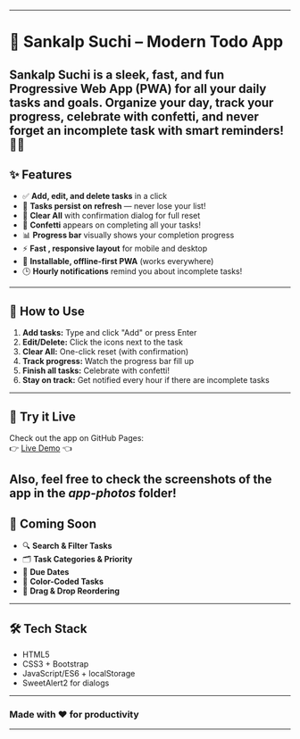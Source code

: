 ***
# 📝 Sankalp Suchi – Modern Todo App

Sankalp Suchi is a sleek, fast, and fun Progressive Web App (PWA) for all your daily tasks and goals.  Organize your day, track your progress, celebrate with confetti, and never forget an incomplete task with smart reminders! 🎉⏰
---

## ✨ Features

- ✅ **Add, edit, and delete tasks** in a click
- 🌈 **Tasks persist on refresh** — never lose your list!
- 🧹 **Clear All** with confirmation dialog for full reset
- 🎊 **Confetti** appears on completing all your tasks!
- 📊 **Progress bar** visually shows your completion progress
- ⚡ **Fast , responsive layout** for mobile and desktop
- 📲 **Installable, offline-first PWA** (works everywhere)
- 🕒 **Hourly notifications** remind you about incomplete tasks!

---

## 🚀 How to Use

1. **Add tasks:** Type and click "Add" or press Enter
2. **Edit/Delete:** Click the icons next to the task
3. **Clear All:** One-click reset (with confirmation)
4. **Track progress:** Watch the progress bar fill up
5. **Finish all tasks:** Celebrate with confetti!
6. **Stay on track:** Get notified every hour if there are incomplete tasks

---

## 🚀 Try it Live

Check out the app on GitHub Pages:  
👉 [Live Demo](https://me-priyanshi.github.io/ToDo-JS/) 👈

Also, feel free to check the screenshots of the app in the *app-photos* folder!
---

## 🚧 Coming Soon

- 🔍 **Search & Filter Tasks**
- 🗂️ **Task Categories & Priority**
- 📅 **Due Dates**
- 🎨 **Color-Coded Tasks**
- 🤏 **Drag & Drop Reordering**

---

## 🛠️ Tech Stack

- HTML5
- CSS3 + Bootstrap
- JavaScript/ES6 + localStorage
- SweetAlert2 for dialogs

---

### Made with ❤️ for productivity

***